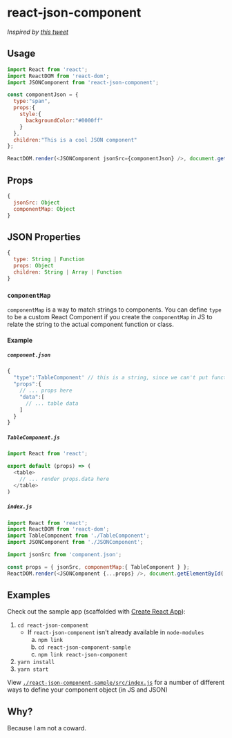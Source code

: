 # react-json-component

_Inspired by [this tweet](https://twitter.com/NTulswani/status/964421799399141376)_

## Usage

```javascript
import React from 'react';
import ReactDOM from 'react-dom';
import JSONComponent from 'react-json-component';

const componentJson = {
  type:"span",
  props:{
    style:{
      backgroundColor:"#0000ff"
    }
  },
  children:"This is a cool JSON component"
};

ReactDOM.render(<JSONComponent jsonSrc={componentJson} />, document.getElementById('root'));
```

## Props

```javascript
{
  jsonSrc: Object
  componentMap: Object
}
```

## JSON Properties

```javascript
{
  type: String | Function
  props: Object
  children: String | Array | Function
}
```


### `componentMap`

`componentMap` is a way to match strings to components. You can define `type` to be a custom React Component if you create the `componentMap` in JS to relate the string to the actual component function or class.

#### Example

##### `component.json`

```javascript
{
  "type":'TableComponent' // this is a string, since we can't put functions / classes in JSON!
  "props":{
    // ... props here
    "data":[
      // ... table data
    ]
  }
}
```

##### `TableComponent.js`

```javascript
import React from 'react';

export default (props) => (
  <table>
    // ... render props.data here
  </table>
)
```

##### `index.js`

```javascript
import React from 'react';
import ReactDOM from 'react-dom';
import TableComponent from './TableComponent';
import JSONComponent from './JSONComponent';

import jsonSrc from 'component.json';

const props = { jsonSrc, componentMap:{ TableComponent } };
ReactDOM.render(<JSONComponent {...props} />, document.getElementById('root'));
```

## Examples

Check out the sample app (scaffolded with [Create React App](https://github.com/facebook/create-react-app)):

1. `cd react-json-component`
    - If `react-json-component` isn't already available in `node-modules`
        <ol style="list-style-type:lower-alpha">
          <li><code>npm link</code></li>
          <li><code>cd react-json-component-sample</code></li>
          <li><code>npm link react-json-component</code></li>
        </ol>
5. `yarn install`
6. `yarn start`

View [`./react-json-component-sample/src/index.js`](react-json-component-sample/src/index.js) for a number of different ways to define your component object (in JS and JSON)

## Why?

Because I am not a coward.
